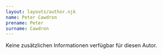 ```yaml
---
layout: layouts/author.njk
name: Peter Cawdron
prename: Peter
surname: Cawdron
---
```

Keine zusätzlichen Informationen verfügbar für diesen Autor.
